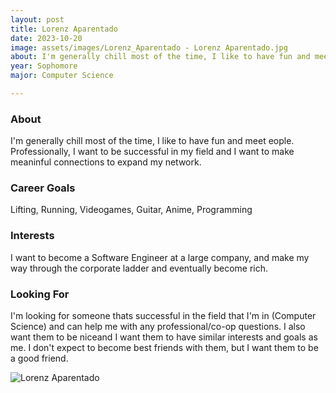 ```yaml
---
layout: post
title: Lorenz Aparentado 
date: 2023-10-20
image: assets/images/Lorenz_Aparentado - Lorenz Aparentado.jpg
about: I'm generally chill most of the time, I like to have fun and meet eople. Professionally, I want to be successful in my field and I want to make meaninful connections to expand my network.
year: Sophomore
major: Computer Science

---
```


### About

I'm generally chill most of the time, I like to have fun and meet eople. Professionally, I want to be successful in my field and I want to make meaninful connections to expand my network.

### Career Goals

Lifting, Running, Videogames, Guitar, Anime, Programming

### Interests

I want to become a Software Engineer at a large company, and make my way through the corporate ladder and eventually become rich.

### Looking For

I'm looking for someone thats successful in the field that I'm in (Computer Science) and can help me with any professional/co-op questions. I also want them to be niceand I want them to have similar interests and goals as me. I don't expect to become best friends with them, but I want them to be a good friend.

<div class="text-center my-5">
    <img src="https://sase-drexel.github.io/mentorship-2023/assets/images/Lorenz_Aparentado - Lorenz Aparentado.jpg" alt="Lorenz Aparentado" class="rounded post-img" />
</div>
